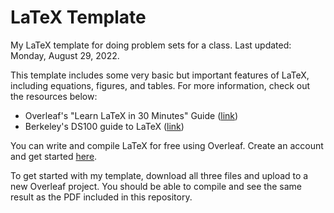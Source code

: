 # LaTeX Template
My LaTeX template for doing problem sets for a class. Last updated: Monday, August 29, 2022.

This template includes some very basic but important features of LaTeX, including equations, figures, and tables. For more information, check out the resources below:
*  Overleaf's "Learn LaTeX in 30 Minutes" Guide ([link](https://www.overleaf.com/learn/latex/Learn_LaTeX_in_30_minutes))
*  Berkeley's DS100 guide to LaTeX ([link](https://ds100.org/sp22/latex_guide/))

You can write and compile LaTeX for free using Overleaf. Create an account and get started [here](https://www.overleaf.com/).

To get started with my template, download all three files and upload to a new Overleaf project. You should be able to compile and see the same result as the PDF included in this repository. 
